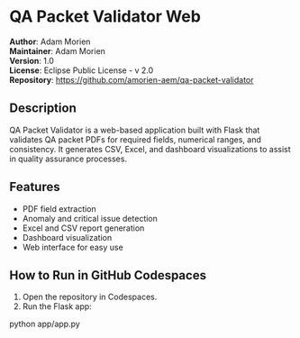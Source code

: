 
# QA Packet Validator Web

**Author**: Adam Morien  
**Maintainer**: Adam Morien  
**Version**: 1.0  
**License**: Eclipse Public License - v 2.0  
**Repository**: https://github.com/amorien-aem/qa-packet-validator

## Description

QA Packet Validator is a web-based application built with Flask that validates QA packet PDFs for required fields, numerical ranges, and consistency. It generates CSV, Excel, and dashboard visualizations to assist in quality assurance processes.

## Features

- PDF field extraction
- Anomaly and critical issue detection
- Excel and CSV report generation
- Dashboard visualization
- Web interface for easy use

## How to Run in GitHub Codespaces

1. Open the repository in Codespaces.
2. Run the Flask app:


python app/app.py
